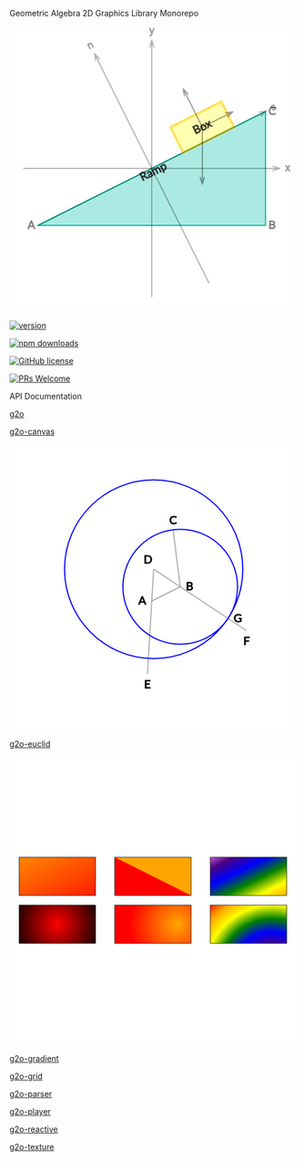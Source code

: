 Geometric Algebra 2D Graphics Library Monorepo

![](./images/ramp.png)

[![version](https://img.shields.io/npm/v/g2o.svg)](https://www.npmjs.com/package/g2o) 

[![npm downloads](https://img.shields.io/npm/dm/g2o.svg)](https://npm-stat.com/charts.html?package=g2o&from=2024-03-27)

[![GitHub license](https://img.shields.io/badge/license-MIT-blue.svg)](./LICENSE)

[![PRs Welcome](https://img.shields.io/badge/PRs-welcome-brightgreen.svg)](./CONTRIBUTING.md)

API Documentation

[g2o](https://geometryzen.github.io/g2o-mono)

[g2o-canvas](https://geometryzen.github.io/g2o-mono/canvas)

![](./images/euclid.png)

[g2o-euclid](https://geometryzen.github.io/g2o-mono/euclid)

![](./images/gradient.png)

[g2o-gradient](https://geometryzen.github.io/g2o-mono/gradient)

[g2o-grid](https://geometryzen.github.io/g2o-mono/grid)

[g2o-parser](https://geometryzen.github.io/g2o-mono/parser)

[g2o-player](https://geometryzen.github.io/g2o-mono/player)

[g2o-reactive](https://geometryzen.github.io/g2o-mono/reactive)

[g2o-texture](https://geometryzen.github.io/g2o-mono/texture)
